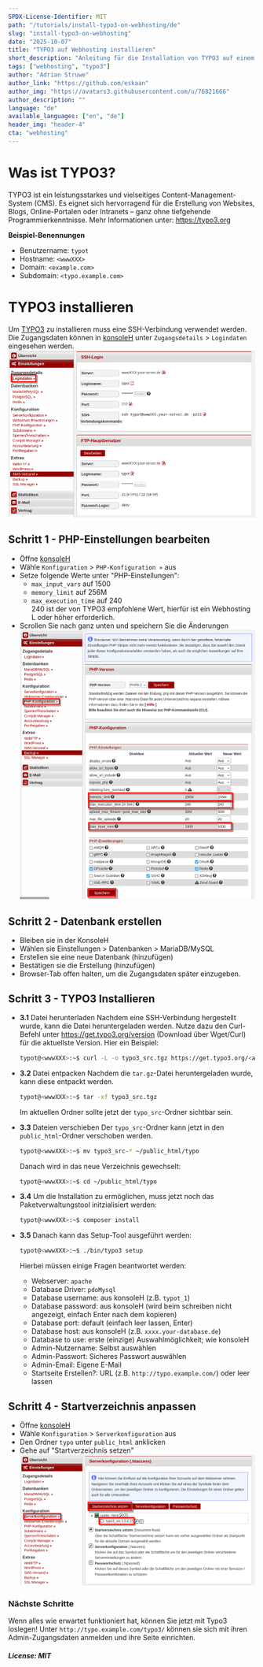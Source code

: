 ```yaml
---
SPDX-License-Identifier: MIT
path: "/tutorials/install-typo3-on-webhosting/de"
slug: "install-typo3-on-webhosting"
date: "2025-10-07"
title: "TYPO3 auf Webhosting installieren"
short_description: "Anleitung für die Installation von TYPO3 auf einem Hetzner Webhosting oder Managed-Server."
tags: ["webhosting", "typo3"]
author: "Adrian Struwe"
author_link: "https://github.com/eskaan"
author_img: "https://avatars3.githubusercontent.com/u/76821666"
author_description: ""
language: "de"
available_languages: ["en", "de"]
header_img: "header-4"
cta: "webhosting"
---
```


# Was ist TYPO3?
TYPO3 ist ein leistungsstarkes und vielseitiges Content-Management-System (CMS). Es eignet sich hervorragend für die Erstellung von Websites, Blogs, Online-Portalen oder Intranets – ganz ohne tiefgehende Programmierkenntnisse.
Mehr Informationen unter: https://typo3.org

**Beispiel-Benennungen**

* Benutzername: `typot`
* Hostname: `<wwwXXX>`
* Domain: `<example.com>`
* Subdomain: `<typo.example.com>`
    

# TYPO3 installieren

Um [TYPO3](https://typo3.org/) zu installieren muss eine SSH-Verbindung verwendet werden. Die Zugangsdaten können in [konsoleH](https://konsoleh.hetzner.com/) unter `Zugangsdetails` > `Logindaten` eingesehen werden.
![](./images/01_konsoleH_login-data.de.png)

## Schritt 1 - PHP-Einstellungen bearbeiten

* Öffne [konsoleH](https://konsoleh.hetzner.com/)
* Wähle `Konfiguration` > `PHP-Konfiguration »` aus
* Setze folgende Werte unter "PHP-Einstellungen":
  * `max_input_vars` auf 1500
  * `memory_limit` auf 256M
  * `max_execution_time` auf 240<br>
    240 ist der von TYPO3 empfohlene Wert, hierfür ist ein Webhosting L oder höher erforderlich.
* Scrollen Sie nach ganz unten und speichern Sie die Änderungen
  ![](./images/03_konsoleH_php-settings.de.png)

## Schritt 2 - Datenbank erstellen

* Bleiben sie in der KonsoleH
* Wählen sie Einstellungen > Datenbanken > MariaDB/MySQL
* Erstellen sie eine neue Datenbank (hinzufügen)
* Bestätigen sie die Erstellung (hinzufügen)
* Browser-Tab offen halten, um die Zugangsdaten später einzugeben.

## Schritt 3 - TYPO3 Installieren

* **3.1** Datei herunterladen
  Nachdem eine SSH-Verbindung hergestellt wurde, kann die Datei heruntergeladen werden. Nutze dazu den Curl-Befehl unter https://get.typo3.org/version (Download über Wget/Curl) für die aktuellste Version. Hier ein Beispiel:
  ```bash
  typot@<wwwXXX>:~$ curl -L -o typo3_src.tgz https://get.typo3.org/<aktuelle version>
  ```
  
* **3.2** Datei entpacken
  Nachdem die `tar.gz`-Datei heruntergeladen wurde, kann diese entpackt werden.
  ```bash
  typot@<wwwXXX>:~$ tar -xf typo3_src.tgz
  ```
  Im aktuellen Ordner sollte jetzt der `typo_src`-Ordner sichtbar sein.

* **3.3** Dateien verschieben
  Der `typo_src`-Ordner kann jetzt in den `public_html`-Ordner verschoben werden.
  ```bash
  typot@<wwwXXX>:~$ mv typo3_src-* ~/public_html/typo
  ```
  Danach wird in das neue Verzeichnis gewechselt:
  ```bash
  typot@<wwwXXX>:~$ cd ~/public_html/typo
  ```
    
* **3.4** Um die Installation zu ermöglichen, muss jetzt noch das Paketverwaltungstool initzialisiert werden:
  ```bash
  typot@<wwwXXX>:~$ composer install
  ```
    
* **3.5** Danach kann das Setup-Tool ausgeführt werden:
  ```bash
  typot@<wwwXXX>:~$ ./bin/typo3 setup
  ```
  Hierbei müssen einige Fragen beantwortet werden:
  * Webserver: `apache`
  * Database Driver: `pdoMysql`
  * Database username: aus konsoleH (z.B. `typot_1`)
  * Database password: aus konsoleH (wird beim schreiben nicht angezeigt, einfach Enter nach dem kopieren)
  * Database port: default (einfach leer lassen, Enter)
  * Database host: aus konsoleH (z.B. `xxxx.your-database.de`)
  * Database to use: erste (einzige) Auswahlmöglichkeit; wie konsoleH
  * Admin-Nutzername: Selbst auswählen
  * Admin-Passwort: Sicheres Passwort auswählen
  * Admin-Email: Eigene E-Mail
  * Startseite Erstellen?: URL (z.B. `http://typo.example.com/`) oder leer lassen

## Schritt 4 - Startverzeichnis anpassen

* Öffne [konsoleH](https://konsoleh.hetzner.com/)
* Wähle `Konfiguration` > `Serverkonfiguration` aus
* Den Ordner `typo` unter `public_html` anklicken
* Gehe auf "Startverzeichnis setzen"
  ![](./images/02_konsoleH_set-webroot.de.png)

### Nächste Schritte

Wenn alles wie erwartet funktioniert hat, können Sie jetzt mit Typo3 loslegen! Unter `http://typo.example.com/typo3/` können sie sich mit ihren Admin-Zugangsdaten anmelden und ihre Seite einrichten.

##### License: MIT

<!--

Contributor's Certificate of Origin

By making a contribution to this project, I certify that:

(a) The contribution was created in whole or in part by me and I have
    the right to submit it under the license indicated in the file; or

(b) The contribution is based upon previous work that, to the best of my
    knowledge, is covered under an appropriate license and I have the
    right under that license to submit that work with modifications,
    whether created in whole or in part by me, under the same license
    (unless I am permitted to submit under a different license), as
    indicated in the file; or

(c) The contribution was provided directly to me by some other person
    who certified (a), (b) or (c) and I have not modified it.

(d) I understand and agree that this project and the contribution are
    public and that a record of the contribution (including all personal
    information I submit with it, including my sign-off) is maintained
    indefinitely and may be redistributed consistent with this project
    or the license(s) involved.

Signed-off-by: Adrian Struwe <github@eskaan.de>

-->
